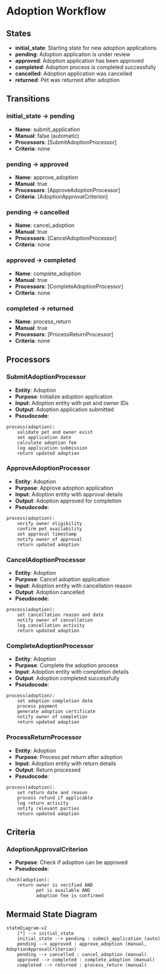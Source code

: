 # Adoption Workflow

## States
- **initial_state**: Starting state for new adoption applications
- **pending**: Adoption application is under review
- **approved**: Adoption application has been approved
- **completed**: Adoption process is completed successfully
- **cancelled**: Adoption application was cancelled
- **returned**: Pet was returned after adoption

## Transitions

### initial_state → pending
- **Name**: submit_application
- **Manual**: false (automatic)
- **Processors**: [SubmitAdoptionProcessor]
- **Criteria**: none

### pending → approved
- **Name**: approve_adoption
- **Manual**: true
- **Processors**: [ApproveAdoptionProcessor]
- **Criteria**: [AdoptionApprovalCriterion]

### pending → cancelled
- **Name**: cancel_adoption
- **Manual**: true
- **Processors**: [CancelAdoptionProcessor]
- **Criteria**: none

### approved → completed
- **Name**: complete_adoption
- **Manual**: true
- **Processors**: [CompleteAdoptionProcessor]
- **Criteria**: none

### completed → returned
- **Name**: process_return
- **Manual**: true
- **Processors**: [ProcessReturnProcessor]
- **Criteria**: none

## Processors

### SubmitAdoptionProcessor
- **Entity**: Adoption
- **Purpose**: Initialize adoption application
- **Input**: Adoption entity with pet and owner IDs
- **Output**: Adoption application submitted
- **Pseudocode**:
```
process(adoption):
    validate pet and owner exist
    set application date
    calculate adoption fee
    log application submission
    return updated adoption
```

### ApproveAdoptionProcessor
- **Entity**: Adoption
- **Purpose**: Approve adoption application
- **Input**: Adoption entity with approval details
- **Output**: Adoption approved for completion
- **Pseudocode**:
```
process(adoption):
    verify owner eligibility
    confirm pet availability
    set approval timestamp
    notify owner of approval
    return updated adoption
```

### CancelAdoptionProcessor
- **Entity**: Adoption
- **Purpose**: Cancel adoption application
- **Input**: Adoption entity with cancellation reason
- **Output**: Adoption cancelled
- **Pseudocode**:
```
process(adoption):
    set cancellation reason and date
    notify owner of cancellation
    log cancellation activity
    return updated adoption
```

### CompleteAdoptionProcessor
- **Entity**: Adoption
- **Purpose**: Complete the adoption process
- **Input**: Adoption entity with completion details
- **Output**: Adoption completed successfully
- **Pseudocode**:
```
process(adoption):
    set adoption completion date
    process payment
    generate adoption certificate
    notify owner of completion
    return updated adoption
```

### ProcessReturnProcessor
- **Entity**: Adoption
- **Purpose**: Process pet return after adoption
- **Input**: Adoption entity with return details
- **Output**: Return processed
- **Pseudocode**:
```
process(adoption):
    set return date and reason
    process refund if applicable
    log return activity
    notify relevant parties
    return updated adoption
```

## Criteria

### AdoptionApprovalCriterion
- **Purpose**: Check if adoption can be approved
- **Pseudocode**:
```
check(adoption):
    return owner is verified AND
           pet is available AND
           adoption fee is confirmed
```

## Mermaid State Diagram

```mermaid
stateDiagram-v2
    [*] --> initial_state
    initial_state --> pending : submit_application (auto)
    pending --> approved : approve_adoption (manual, AdoptionApprovalCriterion)
    pending --> cancelled : cancel_adoption (manual)
    approved --> completed : complete_adoption (manual)
    completed --> returned : process_return (manual)
```
